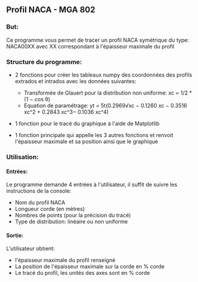 ## Profil NACA - MGA 802

### But: 
Ce programme vous permet de tracer un profil NACA symétrique du type: NACA00XX avec XX correspondant à l'épaisseur maximale du profil


### Structure du programme:
- 2 fonctions pour créer les tableaux numpy des coordonnées des profils extrados et intrados avec les données suivantes:

  - Transformée de Glauert pour la distribution non uniforme: xc = 1/2 * (1 − cos θ) 
  - Equation de paramétrage: yt = 5t(0.2969√xc − 0.1260 xc − 0.3516 xc^2 + 0.2843 xc^3− 0.1036 xc^4)

- 1 fonction pour le tracé du graphique à l'aide de Matplotlib
- 1 fonction principale qui appelle les 3 autres fonctions et renvoit l'épaisseur maximale et sa position ainsi que le graphique


### Utilisation:
#### Entrées:
Le programme demande 4 entrées à l'utilisateur, il suffit de suivre les instructions de la console:
- Nom du profil NACA
- Longueur corde (en mètres)
- Nombres de points (pour la précision du tracé)
- Type de distribution: linéaire ou non uniforme

#### Sortie:
L'utilisateur obtient:
- l'épaisseur maximale du profil renseigné
- La position de l'épaisseur maximale sur la corde en % corde
- Le tracé du profil, les unités des axes sont en % corde
